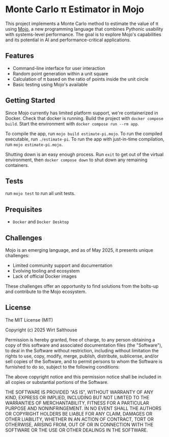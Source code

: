 # Monte Carlo π Estimator in Mojo

This project implements a Monte Carlo method to estimate the value of π using [Mojo](https://www.modular.com/mojo), a new programming language that combines Pythonic usability with systems-level performance. The goal is to explore Mojo's capabilities and its potential in AI and performance-critical applications.

## Features

- Command-line interface for user interaction
- Random point generation within a unit square
- Calculation of π based on the ratio of points inside the unit circle
- Basic testing using Mojo's available

## Getting Started
Since Mojo currently has limited platform support, we're containerized in Docker. Check that docker is running. Build the project with `docker compose build`. Start the environment with `docker compose run --rm app`.

To compile the app, run `mojo build estimate-pi.mojo`. To run the compiled executable, run `./estimate-pi`. To run the app with just-in-time compilation, run `mojo estimate-pi.mojo`.

Shutting down is an easy enough process. Run `exit` to get out of the virtual environment, then `docker compose down` to shut down any remaining containers.

## Tests
run `mojo test` to run all unit tests.

## Prequisites
  - `Docker` and `Docker Desktop`

## Challenges

Mojo is an emerging language, and as of May 2025, it presents unique challenges:
  - Limited community support and documentation
  - Evolving tooling and ecosystem
  - Lack of official Docker images

These challenges offer an opportunity to find solutions from the bolts-up and contribute to the Mojo ecosystem.

## License
 
The MIT License (MIT)

Copyright (c) 2025 Wirt Salthouse

Permission is hereby granted, free of charge, to any person obtaining a copy of this software and associated documentation files (the "Software"), to deal in the Software without restriction, including without limitation the rights to use, copy, modify, merge, publish, distribute, sublicense, and/or sell copies of the Software, and to permit persons to whom the Software is furnished to do so, subject to the following conditions:

The above copyright notice and this permission notice shall be included in all copies or substantial portions of the Software.

THE SOFTWARE IS PROVIDED "AS IS", WITHOUT WARRANTY OF ANY KIND, EXPRESS OR IMPLIED, INCLUDING BUT NOT LIMITED TO THE WARRANTIES OF MERCHANTABILITY, FITNESS FOR A PARTICULAR PURPOSE AND NONINFRINGEMENT. IN NO EVENT SHALL THE AUTHORS OR COPYRIGHT HOLDERS BE LIABLE FOR ANY CLAIM, DAMAGES OR OTHER LIABILITY, WHETHER IN AN ACTION OF CONTRACT, TORT OR OTHERWISE, ARISING FROM, OUT OF OR IN CONNECTION WITH THE SOFTWARE OR THE USE OR OTHER DEALINGS IN THE SOFTWARE.
